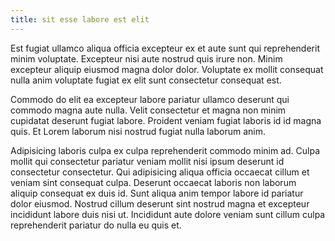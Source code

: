 ```yaml
---
title: sit esse labore est elit
---
```


Est fugiat ullamco aliqua officia excepteur ex et aute sunt qui reprehenderit minim voluptate. Excepteur nisi aute nostrud quis irure non. Minim excepteur aliquip eiusmod magna dolor dolor. Voluptate ex mollit consequat nulla anim voluptate fugiat ex elit sunt consectetur consequat est.

Commodo do elit ea excepteur labore pariatur ullamco deserunt qui commodo magna aute nulla. Velit consectetur et magna non minim cupidatat deserunt fugiat labore. Proident veniam fugiat laboris id id magna quis. Et Lorem laborum nisi nostrud fugiat nulla laborum anim.

Adipisicing laboris culpa ex culpa reprehenderit commodo minim ad. Culpa mollit qui consectetur pariatur veniam mollit nisi ipsum deserunt id consectetur consectetur. Qui adipisicing aliqua officia occaecat cillum et veniam sint consequat culpa. Deserunt occaecat laboris non laborum aliquip consequat ex duis id. Sunt aliqua anim tempor labore id pariatur dolor eiusmod. Nostrud cillum deserunt sint nostrud magna et excepteur incididunt labore duis nisi ut. Incididunt aute dolore veniam sunt cillum culpa reprehenderit pariatur do nulla eu quis et.
